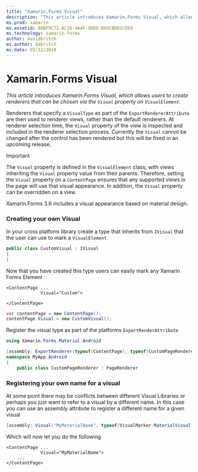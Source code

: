 ```yaml
---
title: "Xamarin.Forms Visual"
description: "This article introduces Xamarin.Forms Visual, which allows users to create renderers that can be chosen via the Visual property on VisualElement."
ms.prod: xamarin
ms.assetid: 80BF9C72-AC28-4AAF-9DDD-B60CBDD1CD59
ms.technology: xamarin-forms
author: davidbritch
ms.author: dabritch
ms.date: 03/12/2018
---
```


# Xamarin.Forms Visual

_This article introduces Xamarin.Forms Visual, which allows users to create renderers that can be chosen via the `Visual` property on `VisualElement`._

Renderers that specify a `VisualType` as part of the `ExportRendererAttribute` are then used to renderer views, rather than the default renderers. At renderer selection time, the `Visual` property of the view is inspected and included in the renderer selection process. Currently the `Visual` cannot be changed after the control has been rendered but this will be fixed in an upcoming release.

> [!IMPORTANT]
> The `Visual` property is defined in the `VisualElement` class, with views inheriting the `Visual` property value from their parents. Therefore, setting the `Visual` property on a `ContentPage` ensures that any supported views in the page will use that visual appearance. In addition, the `Visual` property can be overridden on a view.

Xamarin.Forms 3.6 includes a visual appearance based on material design.

### Creating your own Visual

In your cross platform library create a type that inherits from `IVisual` that the user can use to mark a `VisualElement`

```C#
public class CustomVisual : IVisual
{
}
```

Now that you have created this type users can easily mark any Xamarin Forms Element

```xaml
<ContentPage ...
             Visual="Custom">
    ...
</ContentPage>
```

```c#
var contentPage = new ContentPage();
contentPage.Visual = new CustomVisual();
```

Register the visual type as part of the platforms `ExportRenderAttribute`

```C#
using Xamarin.Forms.Material.Android

[assembly: ExportRenderer(typeof(ContentPage), typeof(CustomPageRenderer), new[] { typeof(CustomVisual) })]
namespace MyApp.Android
{
    public class CustomPageRenderer : PageRenderer

```

### Registering your own name for a visual

At some point there may be conflicts between different Visual Libraries or perhaps you just want to refer to a visual by a different name. In this case you can use an assembly attribute to register a different name for a given visual

```C#
[assembly: Visual("MyMaterialName", typeof(VisualMarker.MaterialVisual))]
```

Which will now let you do the following

```xaml
<ContentPage ...
             Visual="MyMaterialName">
    ...
</ContentPage>
```